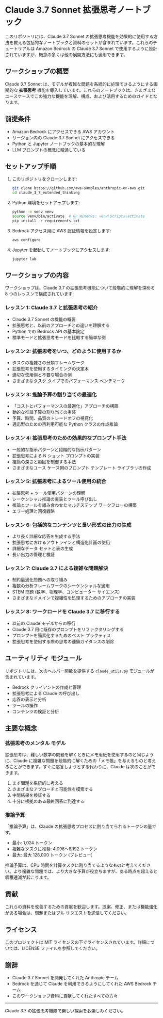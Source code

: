 # Claude 3.7 Sonnet 拡張思考ノートブック

このリポジトリには、Claude 3.7 Sonnet の拡張思考機能を効果的に使用する方法を教える包括的なノートブックと資料のセットが含まれています。これらのチュートリアルは Amazon Bedrock の Claude 3.7 Sonnet で使用するように設計されていますが、概念の多くは他の展開方法にも適用できます。

## ワークショップの概要

Claude 3.7 Sonnet は、モデルが複雑な問題を系統的に処理できるようにする画期的な **拡張思考** 機能を導入しています。これらのノートブックは、さまざまなユースケースでこの強力な機能を理解、構成、および活用するためのガイドとなります。

## 前提条件

- Amazon Bedrock にアクセスできる AWS アカウント
- リージョン内の Claude 3.7 Sonnet にアクセスできる
- Python と Jupyter ノートブックの基本的な理解
- LLM プロンプトの概念に精通している

## セットアップ手順

1. このリポジトリをクローンします:
   ```bash
   git clone https://github.com/aws-samples/anthropic-on-aws.git
   cd claude_3_7_extended_thinking
   ```

2. Python 環境をセットアップします:
   ```bash
   python -m venv venv
   source venv/bin/activate  # On Windows: venv\Scripts\activate
   pip install -r requirements.txt
   ```

3. Bedrock アクセス用に AWS 認証情報を設定します:
   ```bash
   aws configure
   ```

4. Jupyter を起動してノートブックにアクセスします:
   ```bash
   jupyter lab
   ```

## ワークショップの内容

ワークショップは、Claude 3.7 の拡張思考機能について段階的に理解を深める 8 つのレッスンで構成されています:

### レッスン 1: Claude 3.7 と拡張思考の紹介
- Claude 3.7 Sonnet の機能の概要
- 拡張思考と、以前のアプローチとの違いを理解する
- Python での Bedrock API の基本設定
- 標準モードと拡張思考モードを比較する簡単な例

### レッスン 2: 拡張思考をいつ、どのように使用するか
- タスクの複雑さの分類フレームワーク
- 拡張思考を使用するタイミングの決定木
- 適切な使用例と不要な場合の例
- さまざまなタスク タイプでのパフォーマンス ベンチマーク

### レッスン 3: 推論予算の割り当ての最適化
- 「コストとパフォーマンスの最適化」アプローチの構築
- 動的な推論予算の割り当ての実装
- 予算、時間、品質のトレードオフの視覚化
- 適応型のための再利用可能な Python クラスの作成推論

### レッスン 4: 拡張思考のための効果的なプロンプト手法
- 一般的な指示パターンと段階的な指示パターン
- 拡張思考による N ショット プロンプトの実装
- 推論の深さと範囲を制御する手法
- さまざまなユース ケース用のプロンプト テンプレート ライブラリの作成

### レッスン 5: 拡張思考によるツール使用の統合
- 拡張思考 + ツール使用パターンの理解
- シーケンシャル推論の実装とツール呼び出し
- 推論とツールを組み合わせたマルチステップ ワークフローの構築
- エラー処理と回復戦略

### レッスン 6: 包括的なコンテンツと長い形式の出力の生成
- より長く詳細な応答を生成する手法
- 拡張思考におけるアウトラインと構造化計画の使用
- 詳細なデータ セットと表の生成
- 長い出力の管理と検証

### レッスン 7: Claude 3.7 による複雑な問題解決
- 制約最適化問題への取り組み
- 複数の分析フレームワークのシーケンシャルな適用
- STEM 問題 (数学、物理学、コンピューター サイエンス)
- さまざまなドメインで複雑性を処理するためのアプローチの実装

### レッスン 8: ワークロードを Claude 3.7 に移行する
- 以前の Claude モデルからの移行
- Claude 3.7 用に既存のプロンプトをリファクタリングする
- プロンプトを簡素化するためのベスト プラクティス
- 拡張思考を使用する際の思考の連鎖ガイダンスの削除

## ユーティリティ モジュール

リポジトリには、次のヘルパー関数を提供する `claude_utils.py` モジュールが含まれています。
- Bedrock クライアントの作成と管理
- 拡張思考による Claude の呼び出し
- 応答の表示と分析
- ツールの操作
- コンテンツの検証と分析

## 主要な概念

### 拡張思考のメンタル モデル

拡張思考は、難しい数学の問題を解くときにメモ用紙を使用するのと同じように、Claude に複雑な問題を段階的に解くための「メモ帳」を与えるものと考えることができます。すぐに応答しようとする代わりに、Claude は次のことができます。

1. まず問題を系統的に考える
2. さまざまなアプローチと可能性を模索する
3. 中間結果を検証する
4. 十分に根拠のある最終回答に到達する

### 推論予算

「推論予算」は、Claude の拡張思考プロセスに割り当てられるトークンの量です。
- 最小: 1,024 トークン
- 複雑なタスクに推奨: 4,096～8,192 トークン
- 最大: 最大 128,000 トークン (プレビュー)

推論予算は、CPU 時間を計算タスクに割り当てるようなものと考えてください。より複雑な問題では、より大きな予算が役立ちますが、ある時点を超えると収穫逓減が起こります。

## 貢献

これらの資料を改善するための貢献を歓迎します。提案、修正、または機能強化がある場合は、問題またはプル リクエストを送信してください。

## ライセンス

このプロジェクトは MIT ライセンスの下でライセンスされています。詳細については、LICENSE ファイルを参照してください。

## 謝辞

- Claude 3.7 Sonnet を開発してくれた Anthropic チーム
- Bedrock を通じて Claude を利用できるようにしてくれた AWS Bedrock チーム
- このワークショップ資料に貢献してくれたすべての方々

---

Claude 3.7 の拡張思考機能で楽しい探索をお楽しみください。